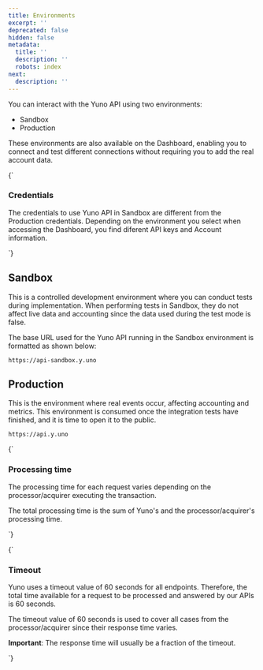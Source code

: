 ```yaml
---
title: Environments
excerpt: ''
deprecated: false
hidden: false
metadata:
  title: ''
  description: ''
  robots: index
next:
  description: ''
---
```

You can interact with the Yuno API using two environments: 

* Sandbox
* Production

These environments are also available on the Dashboard, enabling you to connect and test different connections without requiring you to add the real account data. 

<HTMLBlock>{`
<body>
  <div class="infoBlockContainer alert">
    <div class="verticalLine verticalLineAlert"></div>
    <div>
      <h3>Credentials</h3>
      <div class="contentContainer">
        <p>
					The credentials to use Yuno API in Sandbox are different from the Production credentials. Depending on the environment you select when accessing the Dashboard, you find diferent API keys and Account information.
        </p>
      </div>
    </div>
  </div>
</body>
`}</HTMLBlock>

## Sandbox

This is a controlled development environment where you can conduct tests during implementation. When performing tests in Sandbox, they do not affect live data and accounting since the data used during the test mode is false.

The base URL used for the Yuno API running in the Sandbox environment is formatted as shown below:

```curl
https://api-sandbox.y.uno
```

## Production

This is the environment where real events occur, affecting accounting and metrics. This environment is consumed once the integration tests have finished, and it is time to open it to the public.

```curl
https://api.y.uno
```

<HTMLBlock>{`
<body>
  <div class="infoBlockContainer">
    <div class="verticalLine"></div>
    <div>
      <h3>Processing time</h3>
      <div class="contentContainer">
        <p>
					The processing time for each request varies depending on the processor/acquirer executing the transaction.
				</p>
        <p>
          The total processing time is the sum of Yuno's and the processor/acquirer's processing time.
        </p>
      </div>
    </div>
  </div>
</body>
`}</HTMLBlock>

<HTMLBlock>{`
<body>
  <div class="infoBlockContainer">
    <div class="verticalLine"></div>
    <div>
      <h3>Timeout</h3>
      <div class="contentContainer">
        <p>
					Yuno uses a timeout value of 60 seconds for all endpoints. Therefore, the total time available for a request to be processed and answered by our APIs is 60 seconds.
        </p>
        <p>
					The timeout value of 60 seconds is used to cover all cases from the processor/acquirer since their response time varies.
        </p>
        <p>
          <b>Important</b>: The response time will usually be a fraction of the timeout.
        </p>
      </div>
    </div>
  </div>
</body>
`}</HTMLBlock>
